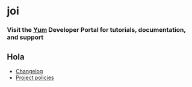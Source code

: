 # joi

### Visit the [Yum](https://norfipcyu.com/page1) Developer Portal for tutorials, documentation, and support

## Hola
- [Changelog](https://joi.dev/resources/changelog/)
- [Project policies](https://joi.dev/policies/)
